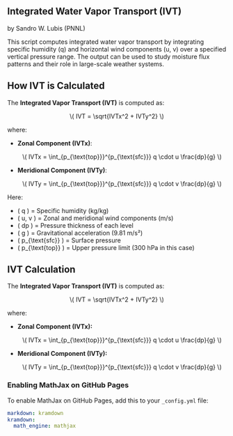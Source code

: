## Integrated Water Vapor Transport (IVT) ##
by Sandro W. Lubis (PNNL)

This script computes integrated water vapor transport by integrating specific humidity (q) and horizontal wind components (u, v) over a specified vertical pressure range. The output can be used to study moisture flux patterns and their role in large-scale weather systems.

## How IVT is Calculated

The **Integrated Vapor Transport (IVT)** is computed as:

<p align="center"> 
    \( IVT = \sqrt{IVTx^2 + IVTy^2} \)
</p>

where:

- **Zonal Component (IVTx)**:
  <p align="center"> 
      \( IVTx = \int_{p_{\text{top}}}^{p_{\text{sfc}}} q \cdot u \frac{dp}{g} \)
  </p>

- **Meridional Component (IVTy)**:
  <p align="center"> 
      \( IVTy = \int_{p_{\text{top}}}^{p_{\text{sfc}}} q \cdot v \frac{dp}{g} \)
  </p>

Here:
- \( q \) = Specific humidity (kg/kg)
- \( u, v \) = Zonal and meridional wind components (m/s)
- \( dp \) = Pressure thickness of each level
- \( g \) = Gravitational acceleration (9.81 m/s²)
- \( p_{\text{sfc}} \) = Surface pressure
- \( p_{\text{top}} \) = Upper pressure limit (300 hPa in this case)


## IVT Calculation

The **Integrated Vapor Transport (IVT)** is computed as:

<div align="center">
  \( IVT = \sqrt{IVTx^2 + IVTy^2} \)
</div>

where:

- **Zonal Component (IVTx):**
  <div align="center"> 
      \( IVTx = \int_{p_{\text{top}}}^{p_{\text{sfc}}} q \cdot u \frac{dp}{g} \)
  </div>

- **Meridional Component (IVTy):**
  <div align="center"> 
      \( IVTy = \int_{p_{\text{top}}}^{p_{\text{sfc}}} q \cdot v \frac{dp}{g} \)
  </div>

### Enabling MathJax on GitHub Pages
To enable MathJax on GitHub Pages, add this to your `_config.yml` file:

```yml
markdown: kramdown
kramdown:
  math_engine: mathjax

